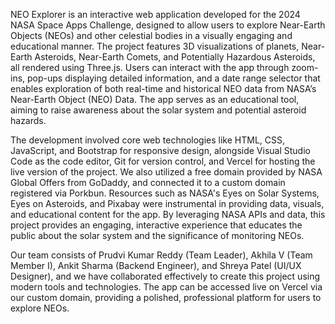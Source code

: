NEO Explorer is an interactive web application developed for the 2024 NASA Space Apps Challenge, designed to allow users to explore Near-Earth Objects (NEOs) and other celestial bodies in a visually engaging and educational manner. The project features 3D visualizations of planets, Near-Earth Asteroids, Near-Earth Comets, and Potentially Hazardous Asteroids, all rendered using Three.js. Users can interact with the app through zoom-ins, pop-ups displaying detailed information, and a date range selector that enables exploration of both real-time and historical NEO data from NASA’s Near-Earth Object (NEO) Data. The app serves as an educational tool, aiming to raise awareness about the solar system and potential asteroid hazards.

The development involved core web technologies like HTML, CSS, JavaScript, and Bootstrap for responsive design, alongside Visual Studio Code as the code editor, Git for version control, and Vercel for hosting the live version of the project. We also utilized a free domain provided by NASA Global Offers from GoDaddy, and connected it to a custom domain registered via Porkbun. Resources such as NASA's Eyes on Solar Systems, Eyes on Asteroids, and Pixabay were instrumental in providing data, visuals, and educational content for the app. By leveraging NASA APIs and data, this project provides an engaging, interactive experience that educates the public about the solar system and the significance of monitoring NEOs.

Our team consists of Prudvi Kumar Reddy (Team Leader), Akhila V (Team Member I), Ankit Sharma (Backend Engineer), and Shreya Patel (UI/UX Designer), and we have collaborated effectively to create this project using modern tools and technologies. The app can be accessed live on Vercel via our custom domain, providing a polished, professional platform for users to explore NEOs.
